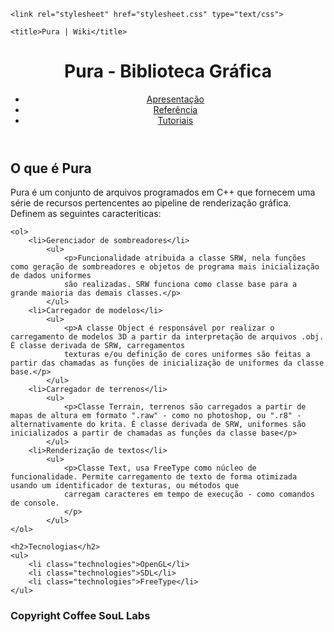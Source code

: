 <!-- <!DOCTYPE html>	 -->
<html>
<head>
	<meta charset="UTF-8">
	<meta name="description" content="Referência de biblioteca Pura">
	<meta name="keywords" content="Programação, OpenGL, Game Engine, C++, C, Games, Gráficos 3D, Wiki, Referência, Pura">
	<meta name="author" content="Renato Moura">
	<meta name="viewport" content="width=device-width, initial-scale=1.0">
	
	<link rel="stylesheet" href="stylesheet.css" type="text/css">

	<title>Pura | Wiki</title>

</head>
<body>

<header id="main-header" class="col-12">
	<div class="col-2">
		<h1 id="main-title">Pura - Biblioteca Gráfica</h1>
	</div>
	<nav class="col-8">
		<ul>
			<li class="item-menu"><a href="#" accesskey="a" class="link-menu">Apresentação</a></li>
			<li class="item-menu"><a href="#" accesskey="r" class="link-menu">Referência</a></li>
			<li class="item-menu"><a href="#" accesskey="t" class="link-menu">Tutoriais</a></li>
		</ul>
	</nav>
</header>

<section id="presentation" class="col-12 row">
	<h1>O que é Pura</h1>
	<p>Pura é um conjunto de arquivos programados em C++ que fornecem uma série de recursos pertencentes ao pipeline de renderização gráfica. 
	Definem as seguintes caracteriticas:</p>

	<ol>
		<li>Gerenciador de sombreadores</li>
			<ul>
				<p>Funcionalidade atribuida a classe SRW, nela funções como geração de sombreadores e objetos de programa mais inicialização de dados uniformes
				são realizadas. SRW funciona como classe base para a grande maioria das demais classes.</p>
			</ul>
		<li>Carregador de modelos</li>
			<ul>
				<p>A classe Object é responsável por realizar o carregamento de modelos 3D a partir da interpretação de arquivos .obj. É classe derivada de SRW, carregamentos
				texturas e/ou definição de cores uniformes são feitas a partir das chamadas as funções de inicialização de uniformes da classe base.</p>
			</ul>
		<li>Carregador de terrenos</li>
			<ul>
				<p>Classe Terrain, terrenos são carregados a partir de mapas de altura em formato ".raw" - como no photoshop, ou ".r8" - alternativamente do krita. É classe derivada de SRW, uniformes são inicializados a partir de chamadas as funções da classe base</p>
			</ul>
		<li>Renderização de textos</li>
			<ul>
				<p>Classe Text, usa FreeType como núcleo de funcionalidade. Permite carregamento de texto de forma otimizada usando um identificador de texturas, ou métodos que 
				carregam caracteres em tempo de execução - como comandos de console.
				</p>
			</ul>
	</ol>

	<h2>Tecnologias</h2>
	<ul>
		<li class="technologies">OpenGL</li>
		<li class="technologies">SDL</li>
		<li class="technologies">FreeType</li>
	</ul>
</section>

<footer class="col-12">
		<h3>Copyright Coffee SouL Labs</h3>
</footer>

</body>
</html>

